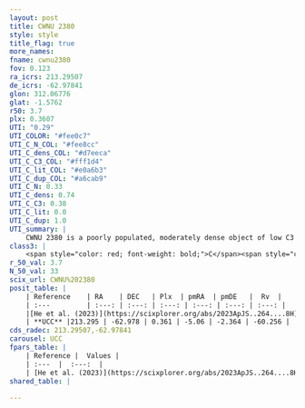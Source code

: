 ```yaml
---
layout: post
title: CWNU 2380
style: style
title_flag: true
more_names: 
fname: cwnu2380
fov: 0.123
ra_icrs: 213.29507
de_icrs: -62.97841
glon: 312.06776
glat: -1.5762
r50: 3.7
plx: 0.3607
UTI: "0.29"
UTI_COLOR: "#fee0c7"
UTI_C_N_COL: "#fee8cc"
UTI_C_dens_COL: "#d7eeca"
UTI_C_C3_COL: "#fff1d4"
UTI_C_lit_COL: "#e0a6b3"
UTI_C_dup_COL: "#a6cab9"
UTI_C_N: 0.33
UTI_C_dens: 0.74
UTI_C_C3: 0.38
UTI_C_lit: 0.0
UTI_C_dup: 1.0
UTI_summary: |
    CWNU 2380 is a poorly populated, moderately dense object of low C3 quality. It was recently reported in the literature.
class3: |
    <span style="color: red; font-weight: bold;">C</span><span style="color: #FFC300; font-weight: bold;">B</span>
r_50_val: 3.7
N_50_val: 33
scix_url: CWNU%202380
posit_table: |
    | Reference    | RA    | DEC   | Plx  | pmRA  | pmDE   |  Rv  |
    | :---         | :---: | :---: | :---: | :---: | :---: | :---: |
    |[He et al. (2023)](https://scixplorer.org/abs/2023ApJS..264....8H) | 213.324 | -62.986 | 0.366 | -5.06 | -2.363 | -5.63 |
    | **UCC** |213.295 | -62.978 | 0.361 | -5.06 | -2.364 | -60.256 | 
cds_radec: 213.29507,-62.97841
carousel: UCC
fpars_table: |
    | Reference |  Values |
    | :---  |  :---:  |
    | [He et al. (2023)](https://scixplorer.org/abs/2023ApJS..264....8H) | `A0=2.6, m-M=11.9, logAge=8.6` |
shared_table: |
    
---
```

